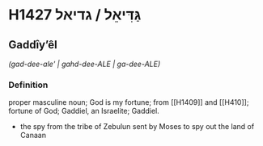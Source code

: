 # H1427 גַּדִּיאֵל / גדיאל

## Gaddîyʼêl

_(gad-dee-ale' | ɡahd-dee-ALE | ɡa-dee-ALE)_

### Definition

proper masculine noun; God is my fortune; from [[H1409]] and [[H410]]; fortune of God; Gaddiel, an Israelite; Gaddiel.

- the spy from the tribe of Zebulun sent by Moses to spy out the land of Canaan
